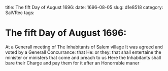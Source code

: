 title: The fift Day of August 1696:
date: 1696-08-05
slug: d1e8518
category: SalVRec
tags: 


<div markdown class="doc" id="d1e8518">


# The fift Day of August 1696:

At a Generall meeting of The Inhabitants of Salem village It was agreed and voted by a Generall Concurrance: that He: or they: that shall entertaine the minister or ministers that come and preach to us Here the Inhabitants shall bare their Charge and pay them for it after an Honorrable maner
</div>